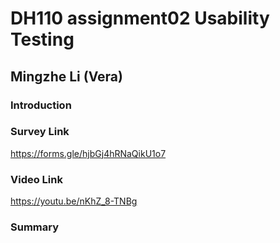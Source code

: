 # DH110 assignment02 Usability Testing

## Mingzhe Li (Vera)

### Introduction

### Survey Link
https://forms.gle/hjbGj4hRNaQikU1o7

### Video Link

https://youtu.be/nKhZ_8-TNBg

### Summary

